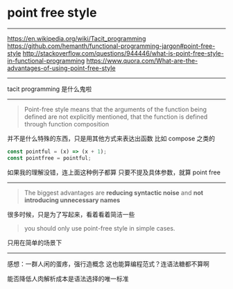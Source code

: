 # point free style

---

https://en.wikipedia.org/wiki/Tacit_programming
https://github.com/hemanth/functional-programming-jargon#point-free-style
http://stackoverflow.com/questions/944446/what-is-point-free-style-in-functional-programming
https://www.quora.com/What-are-the-advantages-of-using-point-free-style

---

tacit programming 是什么鬼啦

---

> Point-free style means that the arguments of the function being defined are
> not explicitly mentioned, that the function is defined through function
> composition

并不是什么特殊的东西，只是用其他方式来表达出函数
比如 compose 之类的

```js
const pointful = (x) => (x + 1);
const pointfree = pointful;
```

如果我的理解没错，连上面这种例子都算
只要不提及具体参数，就算 point free

---

> The biggest advantages are **reducing syntactic noise** and
> **not introducing unnecessary names**

很多时候，只是为了写起来，看着看着简洁一些

> you should only use point-free style in simple cases.

只用在简单的场景下

---

感想：一群人闲的蛋疼，强行造概念
这也能算编程范式？连语法糖都不算啊

能否降低人肉解析成本是语法选择的唯一标准
